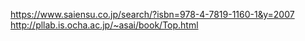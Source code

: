 https://www.saiensu.co.jp/search/?isbn=978-4-7819-1160-1&y=2007
http://pllab.is.ocha.ac.jp/~asai/book/Top.html
